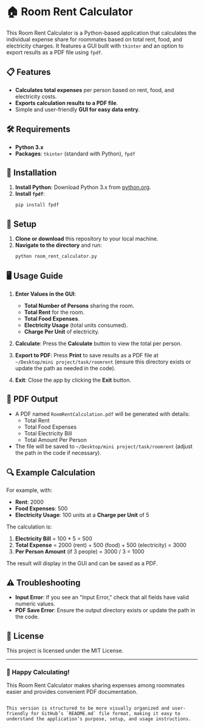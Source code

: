 # 🏠 Room Rent Calculator

This Room Rent Calculator is a Python-based application that calculates the individual expense share for roommates based on total rent, food, and electricity charges. It features a GUI built with `tkinter` and an option to export results as a PDF file using `fpdf`.

## 📋 Features
- **Calculates total expenses** per person based on rent, food, and electricity costs.
- **Exports calculation results to a PDF file**.
- Simple and user-friendly **GUI for easy data entry**.

## 🛠️ Requirements
- **Python 3.x**
- **Packages**: `tkinter` (standard with Python), `fpdf`

## 🚀 Installation
1. **Install Python**: Download Python 3.x from [python.org](https://www.python.org/downloads/).
2. **Install `fpdf`**:
   ```bash
   pip install fpdf
   ```

## 📂 Setup
1. **Clone or download** this repository to your local machine.
2. **Navigate to the directory** and run:
   ```bash
   python room_rent_calculator.py
   ```

## 🖥️ Usage Guide

1. **Enter Values in the GUI**:
   - **Total Number of Persons** sharing the room.
   - **Total Rent** for the room.
   - **Total Food Expenses**.
   - **Electricity Usage** (total units consumed).
   - **Charge Per Unit** of electricity.

2. **Calculate**: Press the **Calculate** button to view the total per person.
3. **Export to PDF**: Press **Print** to save results as a PDF file at `~/Desktop/mini project/task/roomrent` (ensure this directory exists or update the path as needed in the code).
4. **Exit**: Close the app by clicking the **Exit** button.

## 📝 PDF Output

- A PDF named `RoomRentCalculation.pdf` will be generated with details:
  - Total Rent
  - Total Food Expenses
  - Total Electricity Bill
  - Total Amount Per Person
- The file will be saved to `~/Desktop/mini project/task/roomrent` (adjust the path in the code if necessary).

## 🔍 Example Calculation

For example, with:
- **Rent**: 2000
- **Food Expenses**: 500
- **Electricity Usage**: 100 units at a **Charge per Unit** of 5

The calculation is:
1. **Electricity Bill** = 100 * 5 = 500
2. **Total Expense** = 2000 (rent) + 500 (food) + 500 (electricity) = 3000
3. **Per Person Amount** (if 3 people) = 3000 / 3 = 1000

The result will display in the GUI and can be saved as a PDF.

## ⚠️ Troubleshooting
- **Input Error**: If you see an "Input Error," check that all fields have valid numeric values.
- **PDF Save Error**: Ensure the output directory exists or update the path in the code.

## 📜 License
This project is licensed under the MIT License.

---

### 🎉 Happy Calculating!
This Room Rent Calculator makes sharing expenses among roommates easier and provides convenient PDF documentation.
```

This version is structured to be more visually organized and user-friendly for GitHub’s `README.md` file format, making it easy to understand the application’s purpose, setup, and usage instructions.

